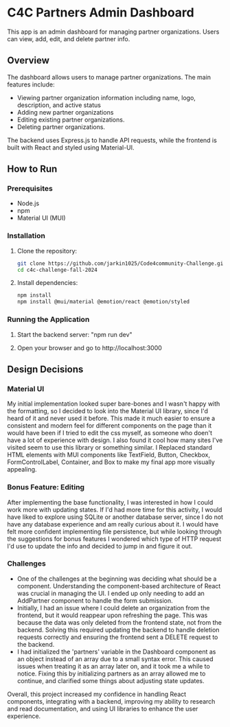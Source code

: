 # C4C Partners Admin Dashboard

This app is an admin dashboard for managing partner organizations. Users can view, add, edit, and delete partner info.

## Overview
The dashboard allows users to manage partner organizations. The main features include:
- Viewing partner organization information including name, logo, description, and active status
- Adding new partner organizations
- Editing existing partner organizations.
- Deleting partner organizations.

The backend uses Express.js to handle API requests, while the frontend is built with React and styled using Material-UI.


## How to Run

### Prerequisites
- Node.js
- npm
- Material UI (MUI)

### Installation
1. Clone the repository:
   ```sh
   git clone https://github.com/jarkin1025/Code4community-Challenge.git
   cd c4c-challenge-fall-2024
   ```

2. Install dependencies:
   ```sh
   npm install
   npm install @mui/material @emotion/react @emotion/styled
   ```

### Running the Application
1. Start the backend server:
   "npm run dev"

3. Open your browser and go to http://localhost:3000


## Design Decisions

### Material UI
My initial implementation looked super bare-bones and I wasn't happy with the formatting, so I decided to look into the Material UI library, since I'd heard of it and never used it before. This made it much easier to ensure a consistent and modern feel for different components on the page than it would have been if I tried to edit the css myself, as someone who doen't have a lot of experience with design. I also found it cool how many sites I've visited seem to use this library or something similar.
I Replaced standard HTML elements with MUI components like TextField, Button, Checkbox, FormControlLabel, Container, and Box to make my final app more visually appealing.

### Bonus Feature: Editing
After implementing the base functionality, I was interested in how I could work more with updating states. If I'd had more time for this activity, I would have liked to explore using SQLite or another database server, since I do not have any database experience and am really curious about it.
I would have felt more confident implementing file persistence, but while looking through the suggestions for bonus features I wondered which type of HTTP request I'd use to update the info and decided to jump in and figure it out.


### Challenges
- One of the challenges at the beginning was deciding what should be a component. Understanding the component-based architecture of React was crucial in managing the UI. I ended up only needing to add an AddPartner component to handle the form submission.
-  Initially, I had an issue where I could delete an organization from the frontend, but it would reappear upon refreshing the page. This was because the data was only deleted from the frontend state, not from the backend. Solving this required updating the backend to handle deletion requests correctly and ensuring the frontend sent a DELETE request to the backend.
-  I had initialized the 'partners' variable in the Dashboard component as an object instead of an array due to a small syntax error. This caused issues when treating it as an array later on, and it took me a while to notice. Fixing this by initializing partners as an array allowed me to continue, and clarified some things about adjusting state updates.



Overall, this project increased my confidence in handling React components, integrating with a backend, improving my ability to research and read documentation, and using UI libraries to enhance the user experience.